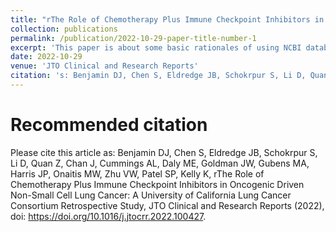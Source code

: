 ```yaml
---
title: "rThe Role of Chemotherapy Plus Immune Checkpoint Inhibitors in Oncogenic Driven Non-Small Cell Lung Cancer: A University of California Lung Cancer Consortium Retrospective Study"
collection: publications
permalink: /publication/2022-10-29-paper-title-number-1
excerpt: 'This paper is about some basic rationales of using NCBI database to apply statistical analysis'
date: 2022-10-29
venue: 'JTO Clinical and Research Reports'
citation: 's: Benjamin DJ, Chen S, Eldredge JB, Schokrpur S, Li D, Quan Z, Chan J, Cummings AL, Daly ME, Goldman JW, Gubens MA, Harris JP, Onaitis MW, Zhu VW, Patel SP, Kelly K, rThe Role of Chemotherapy Plus Immune Checkpoint Inhibitors in Oncogenic Driven Non-Small Cell Lung Cancer: A University of California Lung Cancer Consortium Retrospective Study, JTO Clinical and Research Reports (2022), doi: https://doi.org/10.1016/j.jtocrr.2022.100427.'
---
```

# Recommended citation
Please cite this article as: Benjamin DJ, Chen S, Eldredge JB, Schokrpur S, Li D, Quan Z, Chan J, Cummings AL, Daly ME, Goldman JW, Gubens MA, Harris JP, Onaitis MW, Zhu VW, Patel SP, Kelly K, rThe Role of Chemotherapy Plus Immune Checkpoint Inhibitors in Oncogenic Driven Non-Small Cell Lung Cancer: A University of California Lung Cancer Consortium Retrospective Study, JTO Clinical and Research Reports (2022), doi: https://doi.org/10.1016/j.jtocrr.2022.100427.

